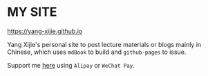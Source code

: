 # MY SITE

<https://yang-xijie.github.io>

Yang Xijie's personal site to post lecture materials or blogs mainly in Chinese, which uses `mdBook` to build and `github-pages` to issue.

Support me [here](https://yang-xijie.github.io/SITE/postscript/support.html) using `Alipay` or `WeChat Pay`.
